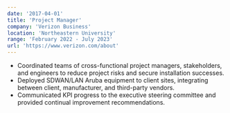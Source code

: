 ```yaml
---
date: '2017-04-01'
title: 'Project Manager'
company: 'Verizon Business'
location: 'Northeastern University'
range: 'February 2022 - July 2023'
url: 'https://www.verizon.com/about'
---
```


- Coordinated teams of cross-functional project managers, stakeholders, and engineers to reduce project risks and secure installation successes.
- Deployed SDWAN/LAN Aruba equipment to client sites, integrating between client, manufacturer, and third-party vendors.
- Communicated KPI progress to the executive steering committee and provided continual improvement recommendations.
